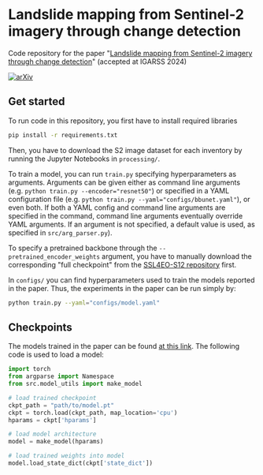 # Landslide mapping from Sentinel-2 imagery through change detection
Code repository for the paper "[Landslide mapping from Sentinel-2 imagery through change detection](https://arxiv.org/abs/2405.20161)" (accepted at IGARSS 2024)

[![arXiv](https://img.shields.io/badge/arXiv-2405.20161-b31b1b.svg?style=flat-square)](https://arxiv.org/abs/2405.20161)


## Get started
To run code in this repository, you first have to install required libraries
```bash
pip install -r requirements.txt
```

Then, you have to download the S2 image dataset for each inventory by running the Jupyter Notebooks in `processing/`.

To train a model, you can run `train.py` specifying hyperparameters as arguments. Arguments can be given either as command line arguments (e.g. `python train.py --encoder="resnet50"`) or specified in a YAML configuration file (e.g. `python train.py --yaml="configs/bbunet.yaml"`), or even both. If both a YAML config and command line arguments are specified in the command, command line arguments eventually override YAML arguments. If an argument is not specified, a default value is used, as specified in `src/arg_parser.py`).

To specify a pretrained backbone through the `--pretrained_encoder_weights` argument, you have to manually download the corresponding "full checkpoint" from the [SSL4EO-S12 repository](https://github.com/zhu-xlab/SSL4EO-S12?tab=readme-ov-file#pre-trained-models) first.

In `configs/` you can find hyperparameters used to train the models reported in the paper. Thus, the experiments in the paper can be run simply by:
```bash
python train.py --yaml="configs/model.yaml"
```

## Checkpoints
The models trained in the paper can be found [at this link](https://drive.google.com/drive/folders/1351hEZeY2T67aGhD-ONNyLN8Cq0cAfzX?usp=sharing).
The following code is used to load a model:
```python
import torch
from argparse import Namespace
from src.model_utils import make_model

# load trained checkpoint
ckpt_path = "path/to/model.pt"
ckpt = torch.load(ckpt_path, map_location='cpu')
hparams = ckpt['hparams']

# load model architecture
model = make_model(hparams)

# load trained weights into model
model.load_state_dict(ckpt['state_dict'])
```
